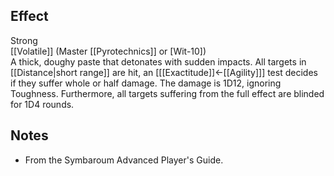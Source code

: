 ## Effect
Strong<br>[[Volatile]] (Master [[Pyrotechnics]] or \[Wit-10\])<br>A thick, doughy paste that detonates with sudden impacts. All targets in [[Distance|short range]] are hit, an \[[[Exactitude]]←[[Agility]]\] test decides if they suffer whole or half damage. The damage is 1D12, ignoring Toughness. Furthermore, all targets suffering from the full effect are blinded for 1D4 rounds.
## Notes
* From the Symbaroum Advanced Player's Guide.